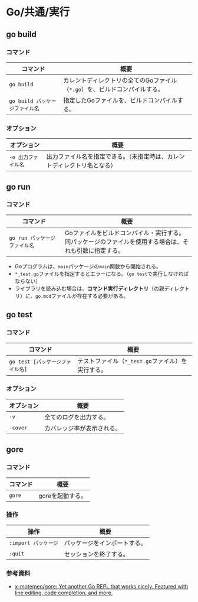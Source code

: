 # Go/共通/実行

## go build

### コマンド

| コマンド                        | 概要                                                         |
| ------------------------------- | ------------------------------------------------------------ |
| `go build`                      | カレントディレクトリの全てのGoファイル（`*.go`）を、ビルドコンパイルする。 |
| `go build パッケージファイル名` | 指定したGoファイルを、ビルドコンパイルする。                 |

### オプション

|オプション|概要|
|---|---|
|`-o 出力ファイル名`|出力ファイル名を指定できる。（未指定時は、カレントディレクトリ名となる）|

## go run

### コマンド

| コマンド                      | 概要                                                         |
| ----------------------------- | ------------------------------------------------------------ |
| `go run パッケージファイル名` | Goファイルをビルドコンパイル・実行する。<br />同パッケージのファイルを使用する場合は、それも引数に指定する。 |

- Goプログラムは、`main`パッケージの`main`関数から開始される。
- `*_test.go`ファイルを指定するとエラーになる。（`go test`で実行しなければならない）
- ライブラリを読み込む場合は、**コマンド実行ディレクトリ**（の親ディレクトリ）に、`go.mod`ファイルが存在する必要がある。

## go test

### コマンド

|コマンド|概要|
|---|---|
|`go test [パッケージファイル名]`|テストファイル（`*_test.go`ファイル）を実行する。|

### オプション

|オプション|概要|
|---|---|
|`-v`|全てのログを出力する。|
|`-cover`|カバレッジ率が表示される。|

## gore

### コマンド

| コマンド | 概要             |
| -------- | ---------------- |
| `gore`   | goreを起動する。 |

### 操作

| 操作                 | 概要                         |
| -------------------- | ---------------------------- |
| `:import パッケージ` | パッケージをインポートする。 |
| `:quit`              | セッションを終了する。       |

### 参考資料

- [x-motemen/gore: Yet another Go REPL that works nicely. Featured with line editing, code completion, and more.](https://github.com/x-motemen/gore)
